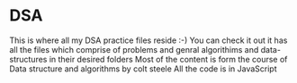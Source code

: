 # DSA
This is where all my DSA practice files reside :-)
You can check it out it has all the files which comprise of problems and genral algorithims and data-structures in their desired folders
Most of the content is form the course of Data structure and algorithms by colt steele 
All the code is in JavaScript 
